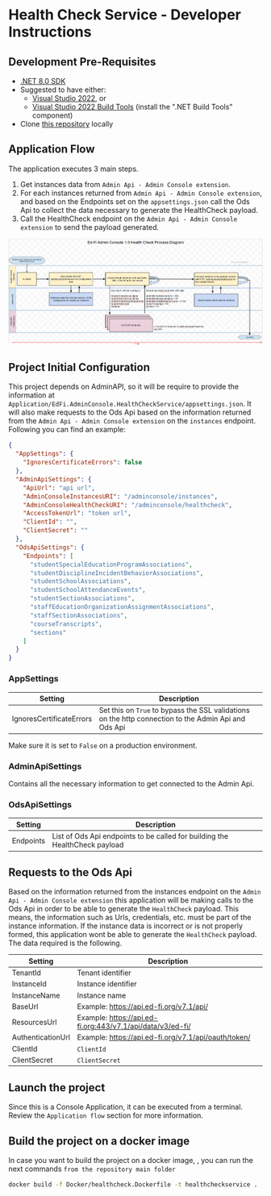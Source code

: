 # Health Check Service - Developer Instructions

## Development Pre-Requisites

- [.NET 8.0 SDK](https://dotnet.microsoft.com/download/dotnet/8.0)
- Suggested to have either:
  - [Visual Studio 2022](https://visualstudio.microsoft.com/downloads), or
  - [Visual Studio 2022 Build
    Tools](https://visualstudio.microsoft.com/downloads/#build-tools-for-visual-studio-2022)
    (install the ".NET Build Tools" component)
- Clone [this
  repository](https://github.com/Ed-Fi-Alliance-OSS/Ed-Fi-Admin-Console-Services.git) locally

## Application Flow

The application executes 3 main steps.

1. Get instances data from `Admin Api - Admin Console extension`.
2. For each instances returned from `Admin Api - Admin Console extension`, and based on the Endpoints set on the `appsettings.json` call the Ods Api to collect the data necessary to generate the HealthCheck payload.
3. Call the HealthCheck endpoint on the `Admin Api - Admin Console extension` to send the payload generated. 

![Application flow](AdminConsoleHealthCheckProcessDiagram.png)

## Project Initial Configuration

This project depends on AdminAPI, so it will be require to provide the information at `Application/EdFi.AdminConsole.HealthCheckService/appsettings.json`.
It will also make requests to the Ods Api based on the information returned from the `Admin Api - Admin Console extension` on the `instances` endpoint.
Following you can find an example:

```json
{
  "AppSettings": {
    "IgnoresCertificateErrors": false
  },
  "AdminApiSettings": {
    "ApiUrl": "api url",
    "AdminConsoleInstancesURI": "/adminconsole/instances",
    "AdminConsoleHealthCheckURI": "/adminconsole/healthcheck",
    "AccessTokenUrl": "token url",
    "ClientId": "",
    "ClientSecret": ""
  },
  "OdsApiSettings": {
    "Endpoints": [
      "studentSpecialEducationProgramAssociations",
      "studentDisciplineIncidentBehaviorAssociations",
      "studentSchoolAssociations",
      "studentSchoolAttendanceEvents",
      "studentSectionAssociations",
      "staffEducationOrganizationAssignmentAssociations",
      "staffSectionAssociations",
      "courseTranscripts",
      "sections"
    ]
  }
}
```

### AppSettings

|Setting|Description|
|---|---|
|IgnoresCertificateErrors|Set this on `True` to bypass the SSL validations on the http connection to the Admin Api and Ods Api|

Make sure it is set to `False` on a production environment. 

### AdminApiSettings

Contains all the necessary information to get connected to the Admin Api. 

### OdsApiSettings

|Setting|Description|
|---|---|
|Endpoints|List of Ods Api endpoints to be called for building the HealthCheck payload|

## Requests to the Ods Api

Based on the information returned from the instances endpoint on the `Admin Api - Admin Console extension` this application will be making calls to the Ods Api in order to be able to generate the `HealthCheck` payload.
This means, the information such as Urls, credentials, etc. must be part of the instance information. If the instance data is incorrect or is not properly formed, this application wont be able to generate the `HealthCheck` payload.
The data required is the following.

|Setting|Description|
|---|---|
|TenantId|Tenant identifier|
|InstanceId|Instance identifier|
|InstanceName|Instance name|
|BaseUrl|Example: https://api.ed-fi.org/v7.1/api/|
|ResourcesUrl|Example: https://api.ed-fi.org:443/v7.1/api/data/v3/ed-fi/|
|AuthenticationUrl|Example: https://api.ed-fi.org/v7.1/api/oauth/token/|
|ClientId|`ClientId`|
|ClientSecret|`ClientSecret`|

## Launch the project

Since this is a Console Application, it can be executed from a terminal. Review the `Application flow` section for more information. 

## Build the project on a docker image

In case you want to build the project on a docker image, , you can run the next commands `from the repository main folder`

```bash
docker build -f Docker/healthcheck.Dockerfile -t healthcheckservice .
```